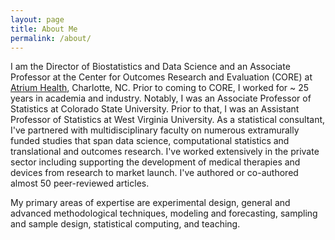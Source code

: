 ```yaml
---
layout: page
title: About Me
permalink: /about/
---
```


I am the Director of Biostatistics and Data Science and an Associate Professor at the Center for Outcomes Research and Evaluation (CORE) at [Atrium Health][AH], Charlotte, NC. Prior to coming to CORE, I worked for ~ 25 years in academia and industry. Notably, I was an Associate Professor of Statistics at Colorado State University. Prior to that, I was an Assistant Professor of Statistics at West Virginia University. As a statistical consultant, I've partnered with multidisciplinary faculty on numerous extramurally funded studies that span data science, computational statistics and translational and outcomes research. I've worked extensively in the private sector including supporting the development of medical therapies and devices from research to market launch. I've authored or co-authored almost 50 peer-reviewed articles.

My primary areas of expertise are experimental design, general and advanced methodological techniques, modeling and forecasting, sampling and sample design, statistical computing, and teaching.

[AH]: https://atriumhealth.org